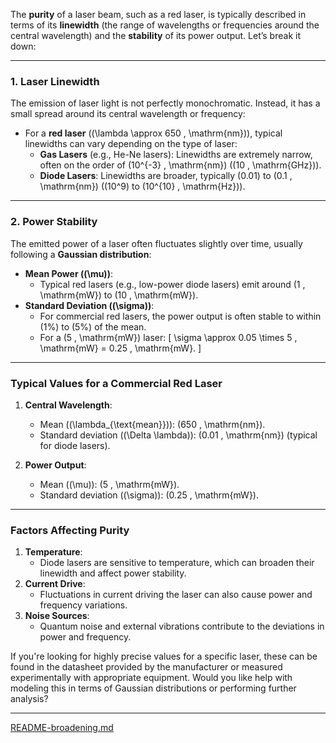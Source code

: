 The **purity** of a laser beam, such as a red laser, is typically described in terms of its **linewidth** (the range of wavelengths or frequencies around the central wavelength) and the **stability** of its power output. Let’s break it down:

---

### **1. Laser Linewidth**
The emission of laser light is not perfectly monochromatic. Instead, it has a small spread around its central wavelength or frequency:
- For a **red laser** (\(\lambda \approx 650 \, \mathrm{nm}\)), typical linewidths can vary depending on the type of laser:
  - **Gas Lasers** (e.g., He-Ne lasers): Linewidths are extremely narrow, often on the order of \(10^{-3} \, \mathrm{nm}\) (\(10 \, \mathrm{GHz}\)).
  - **Diode Lasers**: Linewidths are broader, typically \(0.01\) to \(0.1 \, \mathrm{nm}\) (\(10^9\) to \(10^{10} \, \mathrm{Hz}\)).

---

### **2. Power Stability**
The emitted power of a laser often fluctuates slightly over time, usually following a **Gaussian distribution**:
- **Mean Power (\(\mu\))**:
  - Typical red lasers (e.g., low-power diode lasers) emit around \(1 \, \mathrm{mW}\) to \(10 \, \mathrm{mW}\).
- **Standard Deviation (\(\sigma\))**:
  - For commercial red lasers, the power output is often stable to within \(1\%\) to \(5\%\) of the mean.
  - For a \(5 \, \mathrm{mW}\) laser:
    \[
    \sigma \approx 0.05 \times 5 \, \mathrm{mW} = 0.25 \, \mathrm{mW}.
    \]

---

### **Typical Values for a Commercial Red Laser**
1. **Central Wavelength**:
   - Mean (\(\lambda_{\text{mean}}\)): \(650 \, \mathrm{nm}\).
   - Standard deviation (\(\Delta \lambda\)): \(0.01 \, \mathrm{nm}\) (typical for diode lasers).

2. **Power Output**:
   - Mean (\(\mu\)): \(5 \, \mathrm{mW}\).
   - Standard deviation (\(\sigma\)): \(0.25 \, \mathrm{mW}\).

---

### **Factors Affecting Purity**
1. **Temperature**:
   - Diode lasers are sensitive to temperature, which can broaden their linewidth and affect power stability.
2. **Current Drive**:
   - Fluctuations in current driving the laser can also cause power and frequency variations.
3. **Noise Sources**:
   - Quantum noise and external vibrations contribute to the deviations in power and frequency.

If you're looking for highly precise values for a specific laser, these can be found in the datasheet provided by the manufacturer or measured experimentally with appropriate equipment. Would you like help with modeling this in terms of Gaussian distributions or performing further analysis?


---

[README-broadening.md](https://t2m.io/YurPa1B)
